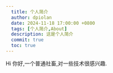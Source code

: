 ```yaml
---
  title: 个人简介
  author: dpiolan
  date: 2024-11-18 17:00:00 +0800
  tags: [个人简介,About]
  description: 这是个人简介
  commit: true
  toc: true
---
```


Hi 你好,一个普通社畜,对一些技术很感兴趣.
